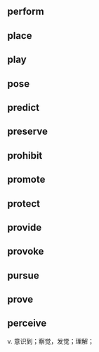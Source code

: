 ## perform
## place
## play
## pose
## predict
## preserve
## prohibit
## promote
## protect
## provide
## provoke
## pursue
## prove
 
## perceive
v. 意识到；察觉，发觉；理解；